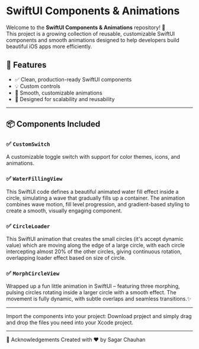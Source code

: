 # SwiftUI Components & Animations

Welcome to the **SwiftUI Components & Animations** repository! 🚀  
This project is a growing collection of reusable, customizable SwiftUI components and smooth animations designed to help developers build beautiful iOS apps more efficiently.

## 🌟 Features

- ✅ Clean, production-ready SwiftUI components
- 💡 Custom controls
- 🎨 Smooth, customizable animations
- 📱 Designed for scalability and reusability

---

## 📦 Components Included

### ✅ `CustomSwitch`
A customizable toggle switch with support for color themes, icons, and animations.

### ✅ `WaterFillingView`
This SwiftUI code defines a beautiful animated water fill effect inside a circle, simulating a wave that gradually fills up a container. The animation combines wave motion, fill level progression, and gradient-based styling to create a smooth, visually engaging component.

### ✅ `CircleLoader`
This SwiftUI animation that creates the small circles (it's accept dynamic value) which are moving along the edge of a large circle, with each circle intercepting almost 20% of the other circles, giving continuous rotation, overlapping loader effect based on size of circle. 

### ✅ `MorphCircleView`
Wrapped up a fun little animation in SwiftUI – featuring three morphing, pulsing circles rotating inside a larger circle with a smooth effect. The movement is fully dynamic, with subtle overlaps and seamless transitions.✨

---

Import the components into your project:
Download prpject and simply drag and drop the files you need into your Xcode project.

---

🙌 Acknowledgements
Created with ❤️ by Sagar Chauhan


